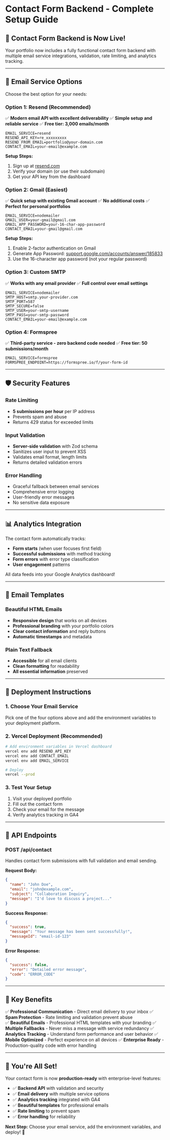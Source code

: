 # Contact Form Backend - Complete Setup Guide

## 🚀 **Contact Form Backend is Now Live!**

Your portfolio now includes a fully functional contact form backend with multiple email service integrations, validation, rate limiting, and analytics tracking.

---

## 📧 **Email Service Options**

Choose the best option for your needs:

### **Option 1: Resend (Recommended)**
✅ **Modern email API with excellent deliverability**
✅ **Simple setup and reliable service**
✅ **Free tier: 3,000 emails/month**

```env
EMAIL_SERVICE=resend
RESEND_API_KEY=re_xxxxxxxxx
RESEND_FROM_EMAIL=portfolio@your-domain.com
CONTACT_EMAIL=your-email@example.com
```

**Setup Steps:**
1. Sign up at [resend.com](https://resend.com)
2. Verify your domain (or use their subdomain)
3. Get your API key from the dashboard

### **Option 2: Gmail (Easiest)**
✅ **Quick setup with existing Gmail account**
✅ **No additional costs**
✅ **Perfect for personal portfolios**

```env
EMAIL_SERVICE=nodemailer
GMAIL_USER=your-gmail@gmail.com
GMAIL_APP_PASSWORD=your-16-char-app-password
CONTACT_EMAIL=your-gmail@gmail.com
```

**Setup Steps:**
1. Enable 2-factor authentication on Gmail
2. Generate App Password: [support.google.com/accounts/answer/185833](https://support.google.com/accounts/answer/185833)
3. Use the 16-character app password (not your regular password)

### **Option 3: Custom SMTP**
✅ **Works with any email provider**
✅ **Full control over email settings**

```env
EMAIL_SERVICE=nodemailer
SMTP_HOST=smtp.your-provider.com
SMTP_PORT=587
SMTP_SECURE=false
SMTP_USER=your-smtp-username
SMTP_PASS=your-smtp-password
CONTACT_EMAIL=your-email@example.com
```

### **Option 4: Formspree**
✅ **Third-party service - zero backend code needed**
✅ **Free tier: 50 submissions/month**

```env
EMAIL_SERVICE=formspree
FORMSPREE_ENDPOINT=https://formspree.io/f/your-form-id
```

---

## 🛡️ **Security Features**

### **Rate Limiting**
- **5 submissions per hour** per IP address
- Prevents spam and abuse
- Returns 429 status for exceeded limits

### **Input Validation**
- **Server-side validation** with Zod schema
- Sanitizes user input to prevent XSS
- Validates email format, length limits
- Returns detailed validation errors

### **Error Handling**
- Graceful fallback between email services
- Comprehensive error logging
- User-friendly error messages
- No sensitive data exposure

---

## 📊 **Analytics Integration**

The contact form automatically tracks:
- **Form starts** (when user focuses first field)
- **Successful submissions** with method tracking
- **Form errors** with error type classification
- **User engagement** patterns

All data feeds into your Google Analytics dashboard!

---

## 🎨 **Email Templates**

### **Beautiful HTML Emails**
- **Responsive design** that works on all devices
- **Professional branding** with your portfolio colors
- **Clear contact information** and reply buttons
- **Automatic timestamps** and metadata

### **Plain Text Fallback**
- **Accessible** for all email clients
- **Clean formatting** for readability
- **All essential information** preserved

---

## 🚀 **Deployment Instructions**

### **1. Choose Your Email Service**
Pick one of the four options above and add the environment variables to your deployment platform.

### **2. Vercel Deployment** (Recommended)
```bash
# Add environment variables in Vercel dashboard
vercel env add RESEND_API_KEY
vercel env add CONTACT_EMAIL
vercel env add EMAIL_SERVICE

# Deploy
vercel --prod
```

### **3. Test Your Setup**
1. Visit your deployed portfolio
2. Fill out the contact form
3. Check your email for the message
4. Verify analytics tracking in GA4

---

## 🔧 **API Endpoints**

### **POST /api/contact**
Handles contact form submissions with full validation and email sending.

**Request Body:**
```json
{
  "name": "John Doe",
  "email": "john@example.com", 
  "subject": "Collaboration Inquiry",
  "message": "I'd love to discuss a project..."
}
```

**Success Response:**
```json
{
  "success": true,
  "message": "Your message has been sent successfully!",
  "messageId": "email-id-123"
}
```

**Error Response:**
```json
{
  "success": false,
  "error": "Detailed error message",
  "code": "ERROR_CODE"
}
```

---

## 🎯 **Key Benefits**

✅ **Professional Communication** - Direct email delivery to your inbox
✅ **Spam Protection** - Rate limiting and validation prevent abuse  
✅ **Beautiful Emails** - Professional HTML templates with your branding
✅ **Multiple Fallbacks** - Never miss a message with service redundancy
✅ **Analytics Tracking** - Understand form performance and user behavior
✅ **Mobile Optimized** - Perfect experience on all devices
✅ **Enterprise Ready** - Production-quality code with error handling

---

## 🎉 **You're All Set!**

Your contact form is now **production-ready** with enterprise-level features:
- ✅ **Backend API** with validation and security
- ✅ **Email delivery** with multiple service options
- ✅ **Analytics tracking** integrated with GA4
- ✅ **Beautiful templates** for professional emails
- ✅ **Rate limiting** to prevent spam
- ✅ **Error handling** for reliability

**Next Step:** Choose your email service, add the environment variables, and deploy! 🚀